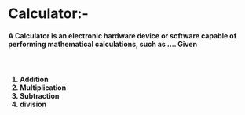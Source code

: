 # Calculator:- 

<h4>A Calculator is an electronic hardware device or software capable of performing mathematical calculations, such as .... Given</h4>

<br>

<h4>

<ol>
  
  <li>Addition</li>
  
  <li>Multiplication</li>
  
  <li>Subtraction</li>
  
  <li>division</li>
</ol>
</h4>
